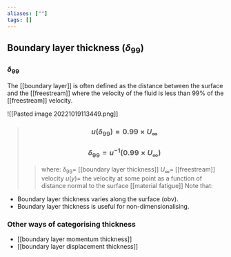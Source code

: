 ```yaml
---
aliases: [""]
tags: []
---
```


## Boundary layer thickness ($\delta_{99}$)
### $\delta_{99}$
The [[boundary layer]] is often defined as the distance between the surface and the [[freestream]] where the velocity of the fluid is less than $99$% of the [[freestream]] velocity.

![[Pasted image 20221019113449.png]]

> ### $$ u(\delta_{99}) = 0.99 \times U_\infty  $$
> ### $$ \delta_{99} = u^{-1}( 0.99 \times U_\infty)  $$ 
>> where:
>> $\delta_{99}=$ [[boundary layer thickness]] 
>> $U_\infty=$ [[freestream]] velocity
>> $u(y)=$ the velocity at some point as a function of distance normal to the surface
[[material fatigue]]
Note that:
- Boundary layer thickness varies along the surface (obv).
- Boundary layer thickness is useful for non-dimensionalising.

### Other ways of categorising thickness
- [[boundary layer momentum thickness]]
- [[boundary layer displacement thickness]]
